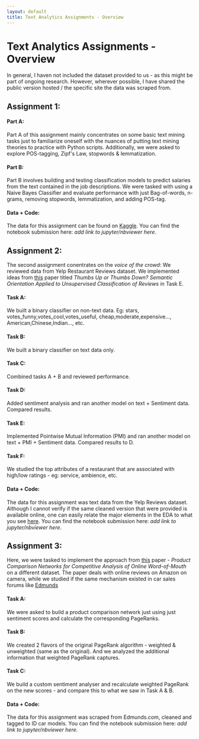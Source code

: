 ```yaml
---
layout: default
title: Text Analytics Assignments - Overview
---
```

# Text Analytics Assignments - Overview

In general, I haven not included the dataset provided to us - as this might be part of ongoing research. However, wherever possible, I have shared the public version hosted / the specific site the data was scraped from.

## Assignment 1:

#### Part A:
Part A of this assignment mainly concentrates on some basic text mining tasks just to familiarize oneself with the nuances of putting text mining theories to practice with Python scripts. Additionally, we were asked to explore POS-tagging, Zipf's Law, stopwords & lemmatization.

#### Part B:
Part B involves building and testing classification models to predict salaries from the text contained in the job descriptions. We were tasked with using a Naive Bayes Classifier and evaluate performance with just Bag-of-words, n-grams, removing stopwords, lemmatization, and adding POS-tag.

#### Data + Code:
The data for this assignment can be found on [Kaggle](http://www.kaggle.com/c/job-salary-prediction). You can find the notebook submission here: _add link to jupyter/nbviewer here_.



## Assignment 2: 

The second assignment conentrates on the _voice of the crowd_: We reviewed data from Yelp Restaurant Reviews dataset. We implemented ideas from [this](www.aclweb.org/anthology/P02-1053.pdf) paper titled _Thumbs Up or Thumbs Down? Semantic Orientation Applied to Unsupervised Classification of Reviews_ in Task E.

#### Task A:
We built a binary classifier on non-text data. Eg: stars, votes_funny,votes_cool,votes_useful, cheap,moderate,expensive..., American,Chinese,Indian..., etc.  

#### Task B:
We built a binary classifier on text data only.

#### Task C:
Combined tasks A + B and reviewed performance.

#### Task D:
Added sentiment analysis and ran another model on text + Sentiment data. Compared results.

#### Task E:
Implemented Pointwise Mutual Information (PMI) and ran another model on text + PMI + Sentiment data. Compared results to D.

#### Task F:
We studied the top attributes of a restaurant that are associated with high/low ratings - eg: service, ambience, etc.

#### Data + Code:
The data for this assignment was text data from the Yelp Reviews dataset. Although I cannot verify if the same cleaned version that were provided is available online, one can easily relate the major elements in the EDA to what you see [here](https://www.yelp.com/dataset/). You can find the notebook submission here: _add link to jupyter/nbviewer here_.




## Assignment 3:

Here, we were tasked to implement the approach from [this](https://dl.acm.org/citation.cfm?id=2407744) paper - _Product Comparison Networks for Competitive Analysis of Online Word-of-Mouth_ on a different dataset. The paper deals with online reviews on Amazon on camera, while we studied if the same mechanism existed in car sales forums like [Edmunds](https://www.edmunds.com/car-reviews/)

#### Task A:
We were asked to build a product comparison network just using just sentiment scores and calculate the corresponding PageRanks.


#### Task B:
We created 2 flavors of the original PageRank algorithm - weighted & unweighted (same as the original). And we analyzed the additional information that weighted PageRank captures. 

#### Task C:
We build a custom sentiment analyser and recalculate weighted PageRank on the new scores - and compare this to what we saw in Task A & B.

#### Data + Code:
The data for this assignment was scraped from Edmunds.com, cleaned and tagged to ID car models. You can find the notebook submission here: _add link to jupyter/nbviewer here_.